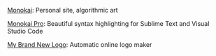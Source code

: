 [Monokai](https://monokai.com): Personal site, algorithmic art

[Monokai Pro](https://monokai.pro): Beautiful syntax highlighting for Sublime Text and Visual Studio Code

[My Brand New Logo](https://mybrandnewlogo.com): Automatic online logo maker
